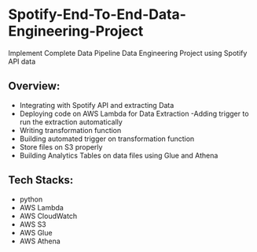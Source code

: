 # Spotify-End-To-End-Data-Engineering-Project
Implement Complete Data Pipeline Data Engineering Project using Spotify API data

## Overview:
- Integrating with Spotify API and extracting Data
- Deploying code on AWS Lambda for Data Extraction
-Adding trigger to run the extraction automatically
- Writing transformation function
- Building automated trigger on transformation function
- Store files on S3 properly
- Building Analytics Tables on data files using Glue and Athena
## Tech Stacks:
- python
- AWS Lambda
- AWS CloudWatch
- AWS S3
- AWS Glue
- AWS Athena
